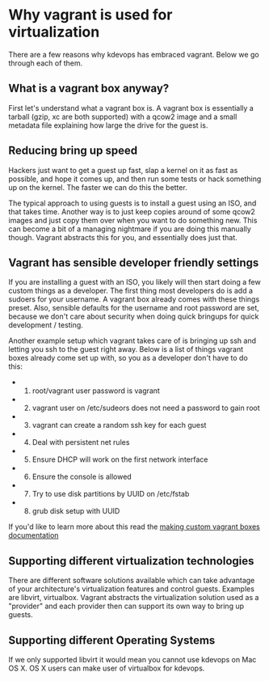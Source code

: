 # Why vagrant is used for virtualization

There are a few reasons why kdevops has embraced vagrant. Below we go through
each of them.

## What is a vagrant box anyway?

First let's understand what a vagrant box is. A vagrant box is essentially a
tarball (gzip, xc are both supported) with a qcow2 image and a small metadata
file explaining how large the drive for the guest is.

## Reducing bring up speed

Hackers just want to get a guest up fast, slap a kernel on it as fast as
possible, and hope it comes up, and then run some tests or hack something up
on the kernel. The faster we can do this the better.

The typical approach to using guests is to install a guest using an ISO, and
that takes time. Another way is to just keep copies around of some qcow2 images
and just copy them over when you want to do something new. This can become a
bit of a managing nightmare if you are doing this manually though. Vagrant
abstracts this for you, and essentially does just that.

## Vagrant has sensible developer friendly settings

If you are installing a guest with an ISO, you likely will then start doing
a few custom things as a developer. The first thing most developers do is
add a sudoers for your username. A vagrant box already comes with these things
preset. Also, sensible defaults for the username and root password are set,
because we don't care about security when doing quick bringups for quick
development / testing.

Another example setup which vagrant takes care of is bringing up ssh and
letting you ssh to the guest right away. Below is a list of things vagrant
boxes already come set up with, so you as a developer don't have to do this:

  * 1) root/vagrant user password is vagrant
  * 2) vagrant user on /etc/sudeors does not need a password to gain root
  * 3) vagrant can create a random ssh key for each guest
  * 4) Deal with persistent net rules
  * 5) Ensure DHCP will work on the first network interface
  * 6) Ensure the console is allowed
  * 7) Try to use disk partitions by UUID on /etc/fstab
  * 8) grub disk setup with UUID

If you'd like to learn more about this read the
[making custom vagrant boxes documentation](docs/custom-vagrant-boxes.md)

## Supporting different virtualization technologies

There are different software solutions available which can take
advantage of your architecture's virtualization features and control
guests. Examples are libvirt, virtualbox. Vagrant abstracts the
virtualization solution used as a "provider" and each provider then
can support its own way to bring up guests.

## Supporting different Operating Systems

If we only supported libvirt it would mean you cannot use kdevops on Mac OS X.
OS X users can make user of virtualbox for kdevops.
